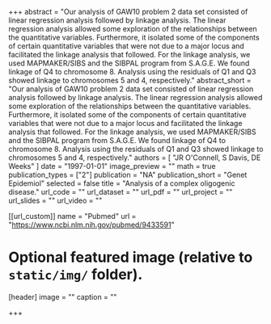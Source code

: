 +++
abstract = "Our analysis of GAW10 problem 2 data set consisted of linear regression analysis followed by linkage analysis. The linear regression analysis allowed some exploration of the relationships between the quantitative variables. Furthermore, it isolated some of the components of certain quantitative variables that were not due to a major locus and facilitated the linkage analysis that followed. For the linkage analysis, we used MAPMAKER/SIBS and the SIBPAL program from S.A.G.E. We found linkage of Q4 to chromosome 8. Analysis using the residuals of Q1 and Q3 showed linkage to chromosomes 5 and 4, respectively."
abstract_short = "Our analysis of GAW10 problem 2 data set consisted of linear regression analysis followed by linkage analysis. The linear regression analysis allowed some exploration of the relationships between the quantitative variables. Furthermore, it isolated some of the components of certain quantitative variables that were not due to a major locus and facilitated the linkage analysis that followed. For the linkage analysis, we used MAPMAKER/SIBS and the SIBPAL program from S.A.G.E. We found linkage of Q4 to chromosome 8. Analysis using the residuals of Q1 and Q3 showed linkage to chromosomes 5 and 4, respectively."
authors = [ "JR O'Connell, S Davis, DE Weeks"  ] 
date = "1997-01-01"
image_preview = ""
math = true
publication_types = ["2"] 
publication = "NA"
publication_short = "Genet Epidemiol"
selected = false
title = "Analysis of a complex oligogenic disease."
url_code = ""
url_dataset = ""
url_pdf = ""
url_project = ""
url_slides = ""
url_video = ""

[[url_custom]]
name = "Pubmed"
url = "https://www.ncbi.nlm.nih.gov/pubmed/9433591"

# Optional featured image (relative to `static/img/` folder).
[header]
image = ""
caption = ""

+++

